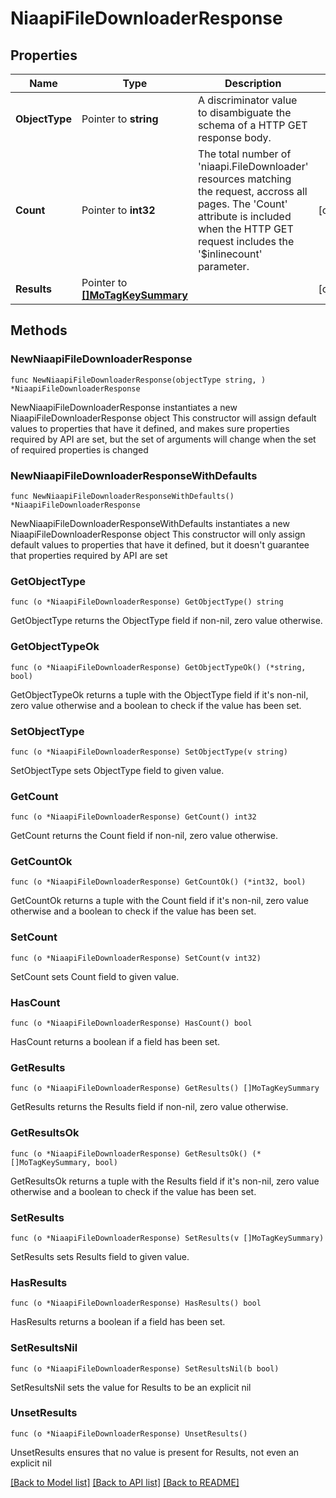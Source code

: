 # NiaapiFileDownloaderResponse

## Properties

Name | Type | Description | Notes
------------ | ------------- | ------------- | -------------
**ObjectType** | Pointer to **string** | A discriminator value to disambiguate the schema of a HTTP GET response body. | 
**Count** | Pointer to **int32** | The total number of &#39;niaapi.FileDownloader&#39; resources matching the request, accross all pages. The &#39;Count&#39; attribute is included when the HTTP GET request includes the &#39;$inlinecount&#39; parameter. | [optional] 
**Results** | Pointer to [**[]MoTagKeySummary**](MoTagKeySummary.md) |  | [optional] 

## Methods

### NewNiaapiFileDownloaderResponse

`func NewNiaapiFileDownloaderResponse(objectType string, ) *NiaapiFileDownloaderResponse`

NewNiaapiFileDownloaderResponse instantiates a new NiaapiFileDownloaderResponse object
This constructor will assign default values to properties that have it defined,
and makes sure properties required by API are set, but the set of arguments
will change when the set of required properties is changed

### NewNiaapiFileDownloaderResponseWithDefaults

`func NewNiaapiFileDownloaderResponseWithDefaults() *NiaapiFileDownloaderResponse`

NewNiaapiFileDownloaderResponseWithDefaults instantiates a new NiaapiFileDownloaderResponse object
This constructor will only assign default values to properties that have it defined,
but it doesn't guarantee that properties required by API are set

### GetObjectType

`func (o *NiaapiFileDownloaderResponse) GetObjectType() string`

GetObjectType returns the ObjectType field if non-nil, zero value otherwise.

### GetObjectTypeOk

`func (o *NiaapiFileDownloaderResponse) GetObjectTypeOk() (*string, bool)`

GetObjectTypeOk returns a tuple with the ObjectType field if it's non-nil, zero value otherwise
and a boolean to check if the value has been set.

### SetObjectType

`func (o *NiaapiFileDownloaderResponse) SetObjectType(v string)`

SetObjectType sets ObjectType field to given value.


### GetCount

`func (o *NiaapiFileDownloaderResponse) GetCount() int32`

GetCount returns the Count field if non-nil, zero value otherwise.

### GetCountOk

`func (o *NiaapiFileDownloaderResponse) GetCountOk() (*int32, bool)`

GetCountOk returns a tuple with the Count field if it's non-nil, zero value otherwise
and a boolean to check if the value has been set.

### SetCount

`func (o *NiaapiFileDownloaderResponse) SetCount(v int32)`

SetCount sets Count field to given value.

### HasCount

`func (o *NiaapiFileDownloaderResponse) HasCount() bool`

HasCount returns a boolean if a field has been set.

### GetResults

`func (o *NiaapiFileDownloaderResponse) GetResults() []MoTagKeySummary`

GetResults returns the Results field if non-nil, zero value otherwise.

### GetResultsOk

`func (o *NiaapiFileDownloaderResponse) GetResultsOk() (*[]MoTagKeySummary, bool)`

GetResultsOk returns a tuple with the Results field if it's non-nil, zero value otherwise
and a boolean to check if the value has been set.

### SetResults

`func (o *NiaapiFileDownloaderResponse) SetResults(v []MoTagKeySummary)`

SetResults sets Results field to given value.

### HasResults

`func (o *NiaapiFileDownloaderResponse) HasResults() bool`

HasResults returns a boolean if a field has been set.

### SetResultsNil

`func (o *NiaapiFileDownloaderResponse) SetResultsNil(b bool)`

 SetResultsNil sets the value for Results to be an explicit nil

### UnsetResults
`func (o *NiaapiFileDownloaderResponse) UnsetResults()`

UnsetResults ensures that no value is present for Results, not even an explicit nil

[[Back to Model list]](../README.md#documentation-for-models) [[Back to API list]](../README.md#documentation-for-api-endpoints) [[Back to README]](../README.md)


